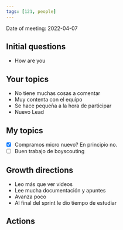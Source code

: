 ```yaml
---
tags: [121, people]
---
```


Date of meeting: 2022-04-07

## Initial questions
- How are you
 
## Your topics
- No tiene muchas cosas a comentar
- Muy contenta con el equipo
- Se hace pequeña a la hora de participar
- Nuevo Lead

## My topics
- [x] Compramos micro nuevo? En principio no.
- [ ] Buen trabajo de boyscouting

## Growth directions
- Leo más que ver videos
- Lee mucha documentación y apuntes
- Avanza poco
- Al final del sprint le dio tiempo de estudiar

## Actions

